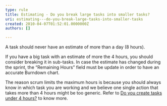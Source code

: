 ```yaml
---
type: rule
title: Estimating - Do you break large tasks into smaller tasks?
uri: estimating---do-you-break-large-tasks-into-smaller-tasks
created: 2010-04-07T01:52:01.0000000Z
authors: []

---
```




<span class='intro'> A task should never have an estimate of more than a day (8 hours). 
 </span>


  <p>If you have a big task with an estimate of more the 4 hours, you should consider breaking it in sub-tasks. In case the estimate has changed during the sprint, the “Remaining Hours” field must be update in order to have an accurate Burndown chart.</p>
<p>The reason scrum limits the maximum hours is because you should always know in which task you are working and we believe one single action that takes more than 4 hours might be too generic. Refer to&#160;<a href="/Standards/Management/RulesToBetterProjectManagement/Pages/TaskUnderFourHours.aspx">Do you create tasks under 4 hours?</a>&#160;to know more.</p>



